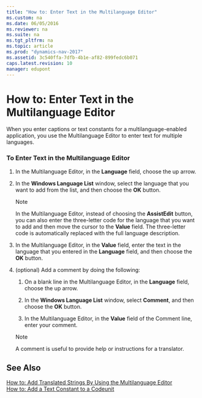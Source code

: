 ```yaml
---
title: "How to: Enter Text in the Multilanguage Editor"
ms.custom: na
ms.date: 06/05/2016
ms.reviewer: na
ms.suite: na
ms.tgt_pltfrm: na
ms.topic: article
ms.prod: "dynamics-nav-2017"
ms.assetid: 3c540ffa-7dfb-4b1e-af82-899fedc6b071
caps.latest.revision: 10
manager: edupont
---
```

# How to: Enter Text in the Multilanguage Editor
When you enter captions or text constants for a multilanguage-enabled application, you use the Multilanguage Editor to enter text for multiple languages.  
  
### To Enter Text in the Multilanguage Editor  
  
1.  In the Multilanguage Editor, in the **Language** field, choose the up arrow.  
  
2.  In the **Windows Language List** window, select the language that you want to add from the list, and then choose the **OK** button.  
  
    > [!NOTE]  
    >  In the Multilanguage Editor, instead of choosing the **AssistEdit** button, you can also enter the three-letter code for the language that you want to add and then move the cursor to the **Value** field. The three-letter code is automatically replaced with the full language description.  
  
3.  In the Multilanguage Editor, in the **Value** field, enter the text in the language that you entered in the **Language** field, and then choose the **OK** button.  
  
4.  \(optional\) Add a comment by doing the following:  
  
    1.  On a blank line in the Multilanguage Editor, in the **Language** field, choose the up arrow.  
  
    2.  In the **Windows Language List** window, select **Comment**, and then choose the **OK** button.  
  
    3.  In the Multilanguage Editor, in the **Value** field of the Comment line, enter your comment.  
  
    > [!NOTE]  
    >  A comment is useful to provide help or instructions for a translator.  
  
## See Also  
 [How to: Add Translated Strings By Using the Multilanguage Editor](How-to--Add-Translated-Strings-By-Using-the-Multilanguage-Editor.md)   
 [How to: Add a Text Constant to a Codeunit](How-to--Add-a-Text-Constant-to-a-Codeunit.md)